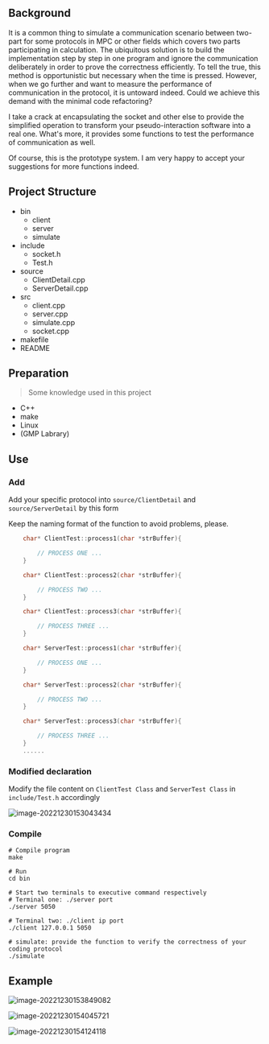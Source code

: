 ## Background

It is a common thing to simulate a communication scenario between two-part for some protocols in MPC or other fields which covers two parts participating in calculation. The ubiquitous solution is to build the implementation step by step in one program and  ignore the communication  deliberately in order to prove the correctness efficiently. To tell the true, this method is opportunistic but necessary when the time is pressed. However, when we go further and want to measure the performance of communication in the protocol, it is untoward indeed. Could we achieve this demand with the minimal code refactoring?

I take a crack at encapsulating the socket and other else to provide the simplified operation to transform your pseudo-interaction software into a real one. What's more, it provides some functions to test the performance of communication as well.

Of course, this is the prototype system. I am very happy  to accept your suggestions for more functions indeed.



## Project Structure

* bin
  * client
  * server
  * simulate
* include
  * socket.h
  * Test.h
* source
  * ClientDetail.cpp
  * ServerDetail.cpp
* src
  * client.cpp
  * server.cpp
  * simulate.cpp
  * socket.cpp
* makefile
* README

## Preparation

> Some knowledge used in this project

* C++
* make
* Linux
* (GMP Labrary)

## Use

### Add

Add your specific protocol into `source/ClientDetail` and `source/ServerDetail` by this form 

Keep the naming format of the function to avoid problems, please.

```C++
	char* ClientTest::process1(char *strBuffer){

        // PROCESS ONE ...
    }

    char* ClientTest::process2(char *strBuffer){

        // PROCESS TWO ...
    }

    char* ClientTest::process3(char *strBuffer){

        // PROCESS THREE ...
    }
```

```C++
    char* ServerTest::process1(char *strBuffer){

        // PROCESS ONE ...
    }

    char* ServerTest::process2(char *strBuffer){

        // PROCESS TWO ...
    }

    char* ServerTest::process3(char *strBuffer){

        // PROCESS THREE ...
    }
 	......

```



### Modified declaration

Modify the file content on `ClientTest Class` and `ServerTest Class` in `include/Test.h` accordingly 

![image-20221230153043434](https://pic-1306483575.cos.ap-nanjing.myqcloud.com/images/image-20221230153043434.png)



### Compile

```shell
# Compile program
make

# Run
cd bin

# Start two terminals to executive command respectively
# Terminal one: ./server port
./server 5050

# Terminal two: ./client ip port
./client 127.0.0.1 5050

# simulate: provide the function to verify the correctness of your coding protocol
./simulate
```

## Example

![image-20221230153849082](https://pic-1306483575.cos.ap-nanjing.myqcloud.com/images/image-20221230153849082.png)

![image-20221230154045721](https://pic-1306483575.cos.ap-nanjing.myqcloud.com/images/image-20221230154045721.png)

![image-20221230154124118](https://pic-1306483575.cos.ap-nanjing.myqcloud.com/images/image-20221230154124118.png)
